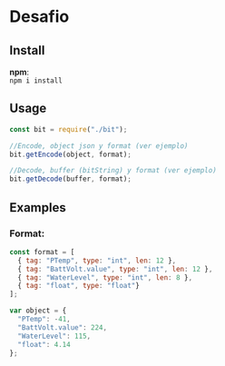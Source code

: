 # Desafio

## Install

**npm**:  
`npm i install`

## Usage

```javascript
const bit = require("./bit");

//Encode, object json y format (ver ejemplo)
bit.getEncode(object, format);

//Decode, buffer (bitString) y format (ver ejemplo)
bit.getDecode(buffer, format);
```

## Examples

### Format:

```javascript
const format = [
  { tag: "PTemp", type: "int", len: 12 },
  { tag: "BattVolt.value", type: "int", len: 12 },
  { tag: "WaterLevel", type: "int", len: 8 },
  { tag: "float", type: "float"}
]; 

var object = { 
  "PTemp": -41, 
  "BattVolt.value": 224, 
  "WaterLevel": 115, 
  "float": 4.14 
}; 
```     
